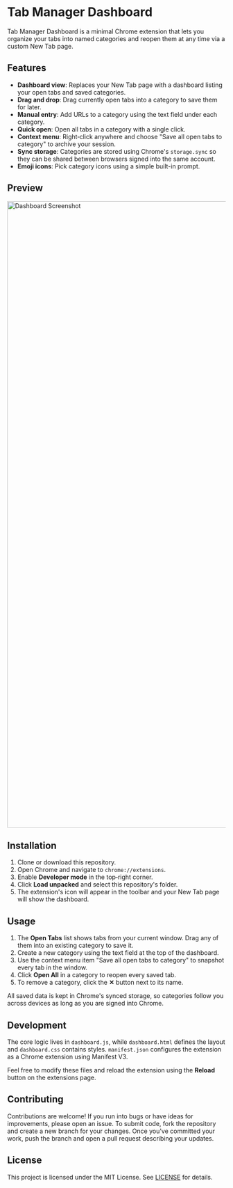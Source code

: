 # Tab Manager Dashboard

Tab Manager Dashboard is a minimal Chrome extension that lets you organize your tabs into named categories and reopen them at any time via a custom New Tab page.

## Features

- **Dashboard view**: Replaces your New Tab page with a dashboard listing your open tabs and saved categories.
- **Drag and drop**: Drag currently open tabs into a category to save them for later.
- **Manual entry**: Add URLs to a category using the text field under each category.
- **Quick open**: Open all tabs in a category with a single click.
- **Context menu**: Right‑click anywhere and choose "Save all open tabs to category" to archive your session.
- **Sync storage**: Categories are stored using Chrome's `storage.sync` so they can be shared between browsers signed into the same account.
- **Emoji icons**: Pick category icons using a simple built-in prompt.

## Preview

<img width="1440" alt="Dashboard Screenshot" src="https://github.com/user-attachments/assets/e887d63e-79ef-43bb-ae2f-f01919e54f22" />


## Installation

1. Clone or download this repository.
2. Open Chrome and navigate to `chrome://extensions`.
3. Enable **Developer mode** in the top‑right corner.
4. Click **Load unpacked** and select this repository's folder.
5. The extension's icon will appear in the toolbar and your New Tab page will show the dashboard.

## Usage

1. The **Open Tabs** list shows tabs from your current window. Drag any of them into an existing category to save it.
2. Create a new category using the text field at the top of the dashboard.
3. Use the context menu item "Save all open tabs to category" to snapshot every tab in the window.
4. Click **Open All** in a category to reopen every saved tab.
5. To remove a category, click the **✕** button next to its name.

All saved data is kept in Chrome's synced storage, so categories follow you across devices as long as you are signed into Chrome.

## Development

The core logic lives in `dashboard.js`, while `dashboard.html` defines the layout and `dashboard.css` contains styles. `manifest.json` configures the extension as a Chrome extension using Manifest V3.

Feel free to modify these files and reload the extension using the **Reload** button on the extensions page.

## Contributing

Contributions are welcome! If you run into bugs or have ideas for improvements, please open an issue.
To submit code, fork the repository and create a new branch for your changes.
Once you've committed your work, push the branch and open a pull request describing your updates.

## License

This project is licensed under the MIT License. See [LICENSE](LICENSE) for details.

